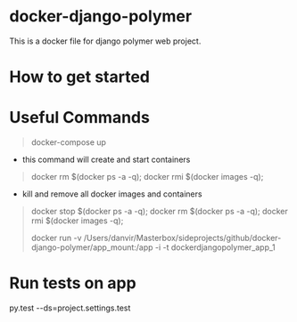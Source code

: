 # docker-django-polymer
This is a docker file for django polymer web project.


# How to get started



# Useful Commands

> docker-compose up 
 - this command will create and start containers

> docker rm $(docker ps -a -q); docker rmi $(docker images -q);
 - kill and remove all docker images and containers



> docker stop $(docker ps -a -q); docker rm $(docker ps -a -q); docker rmi $(docker images -q);
> 
> 
> 
> 
> 
> 
> 
> docker run -v /Users/danvir/Masterbox/sideprojects/github/docker-django-polymer/app_mount:/app -i -t dockerdjangopolymer_app_1


# Run tests on app
py.test --ds=project.settings.test  <app dir>